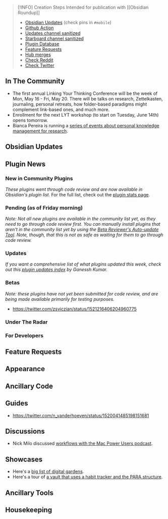 > [!INFO] Creation Steps
> Intended for publication with [[Obsidian Roundup]]
> - [Obsidian Updates](https://forum.obsidian.md/c/announcements/13) (check pins in `#mobile`)
> - [Github Action](https://github.com/argenos/obsidian_roundup/actions)
> -  [Updates channel sanitized](https://zhout-public-downloadable.s3.amazonaws.com/obsidian/updates.md) 
> - [Starboard channel sanitized](https://zhout-public-downloadable.s3.amazonaws.com/obsidian/starboard.md)
> - [Plugin Database](https://obsidian-plugin-stats.vercel.app/updates)
> - [Feature Requests](https://forum.obsidian.md/c/feature-requests/8)
> -  [Hub merges](https://github.com/obsidian-community/obsidian-hub/pulls?q=is%3Apr+is%3Amerged+sort%3Aupdated-desc+-label%3A%22scripted+update%22+-label%3A%22hub+tools+%26+scripts%22+%3E+)
> - [Check Reddit](https://www.reddit.com/r/ObsidianMD/)
> - [Check Twitter](https://twitter.com/search?q=%40obsdmd&f=live)

## In The Community

* The first annual Linking Your Thinking Conference will be the week of Mon, May 16 - Fri, May 20. There will be talks on research, Zettelkasten, journaling, personal retreats, how folder-based paradigms might complement link-based ones, and much more.
* Enrollment for the next LYT workshop (to start on Tuesday, June 14th) opens tomorrow. 
* Bianca Pereira is running a [series of events about personal knowledge management for research](https://lu.ma/pkm-for-research-may2022).  

## Obsidian Updates

## Plugin News

### New in Community Plugins

*These plugins went through code review and are now available in Obsidian's plugin list.* For the full list, check out the [plugin stats page](https://obsidian-plugin-stats.vercel.app/new). 

### Pending (as of Friday morning)

_Note: Not all new plugins are available in the community list yet, as they need to go through code review first. You can manually install plugins that aren't in the community list yet by using the [Beta Reviewer's Auto-update Tool](https://github.com/TfTHacker/obsidian42-brat). Note, though, that this is not as safe as waiting for them to go through code review._

### Updates

 _If you want a comprehensive list of what plugins updated this week, check out this [plugin updates index](https://obsidian-plugin-stats.vercel.app/updates) by Ganessh Kumar._

### Betas

_Note: these plugins have not yet been submitted for code review, and are being made available primarily for testing purposes._

* https://twitter.com/zsviczian/status/1521216406204960775

### Under The Radar

### For Developers

## Feature Requests

## Appearance

## Ancillary Code

## Guides

* https://twitter.com/n_vanderhoeven/status/1520041485198151681

## Discussions

* Nick Milo discussed [workflows with the Mac Power Users podcast](https://www.relay.fm/mpu/633). 

## Showcases

* Here's a [big list of digital gardens](https://twitter.com/TfTHacker/status/1520765257987338240?t=BhneIAP7Ue6_jw6lErwSXQ). 
* Here's a tour of [a vault that uses a habit tracker and the PARA structure](https://newsletter.tylersuzukinelson.com/posts/tsn2022w18-a-quick-tour-of-my-notes). 

## Ancillary Tools

## Housekeeping

